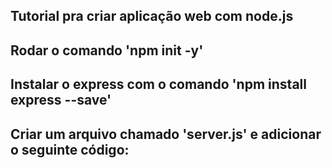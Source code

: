 ## Tutorial pra criar aplicação web com node.js

## Rodar o comando 'npm init -y'
## Instalar o express com o comando 'npm install express --save'
## Criar um arquivo chamado 'server.js' e adicionar o seguinte código:

